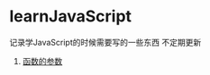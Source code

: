 # learnJavaScript
记录学JavaScript的时候需要写的一些东西
不定期更新  
1. [函数的参数](http://www.jianshu.com/p/cd882fb80f5c)
